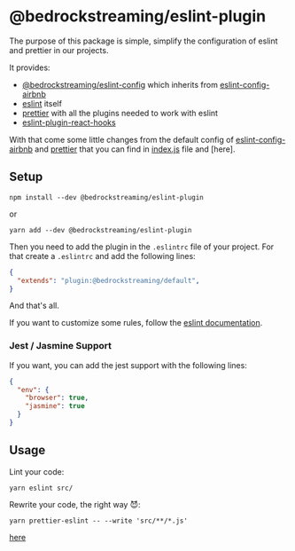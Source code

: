 # @bedrockstreaming/eslint-plugin

The purpose of this package is simple, simplify the configuration of eslint and prettier in our projects.

It provides:

- [@bedrockstreaming/eslint-config] which inherits from [eslint-config-airbnb]
- [eslint] itself
- [prettier] with all the plugins needed to work with eslint
- [eslint-plugin-react-hooks]

With that come some little changes from the default config of [eslint-config-airbnb] and [prettier] that you can find in [index.js](index.js) file and [here].

## Setup

```shell
npm install --dev @bedrockstreaming/eslint-plugin
```

or

```shell
yarn add --dev @bedrockstreaming/eslint-plugin
```

Then you need to add the plugin in the `.eslintrc` file of your project. For that create a `.eslintrc` and add the following lines:

```json
{
  "extends": "plugin:@bedrockstreaming/default",
}
```

And that's all.

If you want to customize some rules, follow the [eslint documentation](https://eslint.org/docs/user-guide/configuring).

### Jest / Jasmine Support

If you want, you can add the jest support with the following lines:

```json
{
  "env": {
    "browser": true,
    "jasmine": true
  }
}
```

## Usage

Lint your code:
```shell
yarn eslint src/
```

Rewrite your code, the right way :smiling_imp::
```shell
yarn prettier-eslint -- --write 'src/**/*.js'
```

[eslint]: https://eslint.org/
[prettier]: https://github.com/prettier/prettier
[eslint-config-airbnb]: https://github.com/airbnb/javascript
[@bedrockstreaming/eslint-config]: https://github.com/BedrockStreaming/eslint-tools/tree/master/packages/eslint-config
[eslint-plugin-react-hooks]: https://www.npmjs.com/package/eslint-plugin-react-hooks
[here](https://github.com/BedrockStreaming/eslint-tools/blob/master/packages/eslint-config/index.js)
